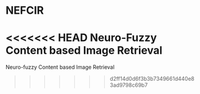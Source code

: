 NEFCIR
======

<<<<<<< HEAD
Neuro-Fuzzy Content based Image Retrieval
=======
Neuro-fuzzy Content based Image Retrieval
>>>>>>> d2ff14d0d6f3b3b7349661d440e83ad9798c69b7
